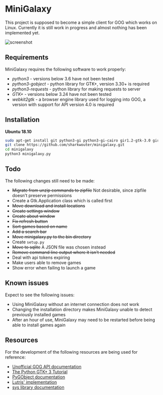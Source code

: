 # MiniGalaxy
This project is supposed to become a simple client for GOG which works on Linux. Currently it is still work in progress and almost nothing has been implemented yet.

![screenshot](https://github.com/sharkwouter/minigalaxy/raw/master/screenshot.png)

## Requirements

MiniGalaxy requires the following software to work properly:

* *python3* - versions below 3.6 have not been tested
* *python3-gobject* - python library for GTK+, version 3.30+ is required
* *python3-requests* - python library for making requests to server
* *GTK+* - versions below 3.24 have not been tested
* *webkit2gtk* - a browser engine library used for logging into GOG, a version with support for API version 4.0 is required

## Installation

**Ubuntu 18.10**

```sh
sudo apt-get install git python3-gi python3-gi-cairo gir1.2-gtk-3.0 gir1.2-webkit2-4.0 python3-requests
git clone https://github.com/sharkwouter/minigalaxy.git
cd minigalaxy
python3 minigalaxy.py
```

## Todo

The following changes still need to be made:

* ~~Migrate from unzip commands to zipfile~~ Not desirable, since zipfile doesn't preserve permissions
* Create a Gtk.Application class which is called first
* ~~Move download and install locations~~
* ~~Create settings window~~
* ~~Create about window~~
* ~~Fix refresh button~~
* ~~Sort games based on name~~
* ~~Add a search bar~~
* ~~Move minigalaxy.py to the bin directory~~
* Create ``setup.py``
* ~~Move to sqlite~~ A JSON file was chosen instead
* ~~Remove command line output where it isn't needed~~
* Deal with api tokens expiring
* Make users able to remove games
* Show error when failing to launch a game

## Known issues

Expect to see the following issues:

* Using MiniGalaxy without an internet connection does not work
* Changing the installation directory makes MiniGalaxy unable to detect previously installed games
* After an hour of use, MiniGalaxy may need to be restarted before being able to install games again

## Resources
For the development of the following resources are being used for reference:

* [Unofficial GOG API documentation](https://gogapidocs.readthedocs.io/en/latest/)
* [The Python GTK+ 3 Tutorial](https://python-gtk-3-tutorial.readthedocs.io/en/latest/)
* [PyGObject documentation](https://pygobject.readthedocs.io/en/latest/index.html)
* [Lutris' implementation](https://github.com/lutris/lutris/blob/gog/lutris/services/gog.py)
* [sys library documentation](https://docs.python.org/3/library/sys.html#sys.platform)

